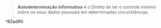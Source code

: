 

> **Autodeterminação informativa** é o Direito de ter o controle mínimo sobre os seus dados pessoais em determinadas circunstâncias.

^82ad90

